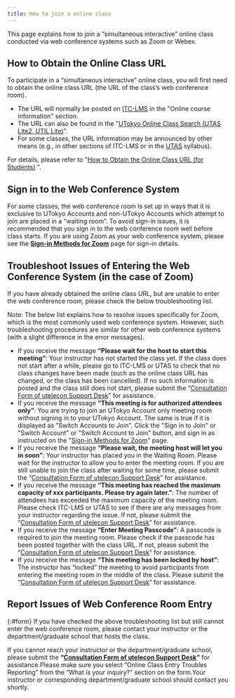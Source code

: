 ```yaml
--- 
title: How to join a online class
---
```


This page explains how to join a “simultaneous interactive” online class conducted via web conference systems such as Zoom or Webex. 

## How to Obtain the Online Class URL
To participate in a “simultaneous interactive” online class, you will first need to obtain the online class URL (the URL of the class’s web conference room).
 
* The URL will normally be posted on [ITC-LMS](https://itc-lms.ecc.u-tokyo.ac.jp/) in the "Online course information" section.
* The URL can also be found in the "[UTokyo Online Class Search (UTAS Lite2, UTIL Lite)](https://utelecon-directory.adm.u-tokyo.ac.jp/)".
* For some classes, the URL information may be announced by other means (e.g., in other sections of  ITC-LMS or in the [UTAS](https://utas.adm.u-tokyo.ac.jp/campusweb/campusportal.do) syllabus).

For details, please refer to "[How to Obtain the Online Class URL (for Students)](/en/oc/url) ".


## Sign in to the Web Conference System

For some classes, the web conference room is set up in ways that it is exclusive to UTokyo Accounts and non-UTokyo Accounts which attempt to join are placed in a “waiting room”. 
To avoid sign-in issues, it is recommended that you sign in to the web conference room well before class starts. 
If you are using Zoom as your web conference system, please see the **[Sign-in Methods for Zoom](/en/zoom/zoom_signin)** page for sign-in details.

## Troubleshoot Issues of Entering the Web Conference System (in the case of Zoom)
If you have already obtained the online class URL, but are unable to enter the web conference room, please check the below troubleshooting list.

Note: The below list explains how to resolve issues specifically for Zoom, which is the most commonly used web conference system. However, such troubleshooting procedures are similar for other web conference systems (with a slight difference in the error messages). 

- If you receive the message **“Please wait for the host to start this meeting”**: Your instructor has not started the class yet. If the class does not start after a while, please go to ITC-LMS or UTAS to check that no class changes have been made (such as the online class URL has changed, or the class has been cancelled). If no such information is posted and the class still does not start, please submit the “[Consultation Form of utelecon Support Desk](#form)” for assistance.
- If you receive the message **“This meeting is for authorized attendees only”**: You are trying to join an UTokyo Account only meeting room without signing in to your UTokyo Account. The same is true if it is displayed as "Switch Accounts to Join". Click the "Sign in to Join" or "Switch Account" or "Switch Account to Join" button, and sign in as instructed on the "[Sign-in Methods for Zoom](/en/zoom/zoom_signin)" page.
- If you receive the message **“Please wait, the meeting host will let you in soon”**: Your instructor has placed you in the Waiting Room. Please wait for the instructor to allow you to enter the meeting room. If you are still unable to join the class after waiting for some time, please submit the “[Consultation Form of utelecon Support Desk](#form)” for assistance.
- If you receive the message **“This meeting has reached the maximum capacity of xxx participants. Please try again later.”**: The number of attendees has exceeded the maximum capacity of the meeting room. Please check ITC-LMS or UTAS to see if there are any messages from your instructor regarding the issue. If not, please submit the “[Consultation Form of utelecon Support Desk](#form)” for assistance.
- If you receive the message **“Enter Meeting Passcode”**: A passcode is required to join the meeting room. Please check if the passcode has been posted together with the class URL. If not, please submit the “[Consultation Form of utelecon Support Desk](#form)” for assistance.
- If you receive the message **“This meeting has been locked by host”**: The instructor has “locked” the meeting to avoid participants from entering the meeting room in the middle of the class. Please submit the “[Consultation Form of utelecon Support Desk](#form)” for assistance.


## Report Issues of Web Conference Room Entry
{:#form}
If you have checked the above troubleshooting list but still cannot enter the web conference room, please contact your instructor or the department/graduate school that hosts the class. 

If you cannot reach your instructor or the department/graduate school, please submit the **“[Consultation Form of utelecon Support Desk](https://forms.gle/AQevtbkCgRvn6wc39)”** for assistance.Please make sure you select “Online Class Entry Troubles Reporting” from the “What is your inquiry?” section on the form.Your instructor or corresponding department/graduate school should contact you shortly.






